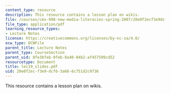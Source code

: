 ```yaml
---
content_type: resource
description: This resource contains a lesson plan on wikis.
file: /courses/cms-998-new-media-literacies-spring-2007/20e0f2ecf3e9dcf63a666c751d2c9736_lec19_slides.pdf
file_type: application/pdf
learning_resource_types:
- Lecture Notes
license: https://creativecommons.org/licenses/by-nc-sa/4.0/
ocw_type: OCWFile
parent_title: Lecture Notes
parent_type: CourseSection
parent_uid: 8fe3bfeb-9feb-8a40-84b2-af457599cd52
resourcetype: Document
title: lec19_slides.pdf
uid: 20e0f2ec-f3e9-dcf6-3a66-6c751d2c9736
---
```

This resource contains a lesson plan on wikis.